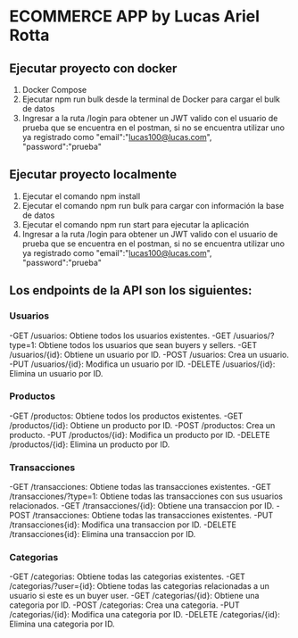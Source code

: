 # ECOMMERCE APP by Lucas Ariel Rotta

## Ejecutar proyecto con docker
1. Docker Compose 
2. Ejecutar npm run bulk desde la terminal de Docker para cargar el bulk de datos
3. Ingresar a la ruta /login para obtener un JWT valido con el usuario de prueba que se encuentra en el postman, si no se encuentra utilizar uno ya registrado como    "email":"lucas100@lucas.com",
"password":"prueba"

## Ejecutar proyecto localmente
1. Ejecutar el comando npm install
2. Ejecutar el comando npm run bulk para cargar con información la base de datos
3. Ejecutar el comando npm run start para ejecutar la aplicación
4. Ingresar a la ruta /login para obtener un JWT valido con el usuario de prueba que se encuentra en el postman, si no se encuentra utilizar uno ya registrado como    "email":"lucas100@lucas.com",
"password":"prueba"


## Los endpoints de la API son los siguientes:

### Usuarios
-GET /usuarios: Obtiene todos los usuarios existentes.
-GET /usuarios/?type=1: Obtiene todos los usuarios que sean buyers y sellers.
-GET /usuarios/{id}: Obtiene un usuario por ID.
-POST /usuarios: Crea un usuario.
-PUT /usuarios/{id}: Modifica un usuario por ID.
-DELETE /usuarios/{id}: Elimina un usuario por ID.

### Productos
-GET /productos: Obtiene todos los productos existentes.
-GET /productos/{id}: Obtiene un producto por ID.
-POST /productos: Crea un producto.
-PUT /productos/{id}: Modifica un producto por ID.
-DELETE /productos/{id}: Elimina un producto por ID.

### Transacciones
-GET /transacciones: Obtiene todas las transacciones existentes.
-GET /transacciones/?type=1: Obtiene todas las transacciones con sus usuarios relacionados.
-GET /transacciones/{id}: Obtiene una transaccion por ID.
-POST /transacciones: Obtiene todas las transacciones existentes.
-PUT /transacciones{id}: Modifica una transaccion por ID.
-DELETE /transacciones{id}: Elimina una transaccion por ID.

### Categorias
-GET /categorias: Obtiene todas las categorias existentes.
-GET /categorias/?user={id}: Obtiene todas las categorias relacionadas a un usuario si este es un buyer user.
-GET /categorias/{id}: Obtiene una categoria por ID.
-POST /categorias: Crea una categoria. 
-PUT /categorias/{id}: Modifica una categoria por ID.
-DELETE /categorias/{id}: Elimina una categoria por ID.